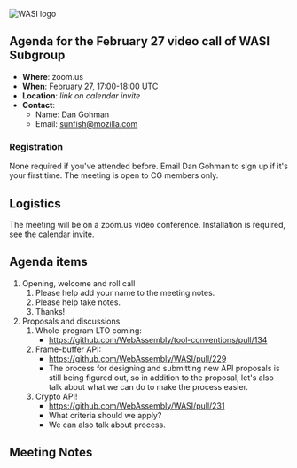 ![WASI logo](/WASI.png)

## Agenda for the February 27 video call of WASI Subgroup

- **Where**: zoom.us
- **When**: February 27, 17:00-18:00 UTC
- **Location**: *link on calendar invite*
- **Contact**:
    - Name: Dan Gohman
    - Email: sunfish@mozilla.com

### Registration

None required if you've attended before. Email Dan Gohman to sign up if it's
your first time. The meeting is open to CG members only.

## Logistics

The meeting will be on a zoom.us video conference.
Installation is required, see the calendar invite.

## Agenda items

1. Opening, welcome and roll call
    1. Please help add your name to the meeting notes.
    1. Please help take notes.
    1. Thanks!
1. Proposals and discussions
    1. Whole-program LTO coming:
        - https://github.com/WebAssembly/tool-conventions/pull/134
    1. Frame-buffer API:
        - https://github.com/WebAssembly/WASI/pull/229
        - The process for designing and submitting new API proposals is still being
          figured out, so in addition to the proposal, let's also talk about what we can
          do to make the process easier.
    1. Crypto API!
        - https://github.com/WebAssembly/WASI/pull/231
        - What criteria should we apply?
        - We can also talk about process.

## Meeting Notes
